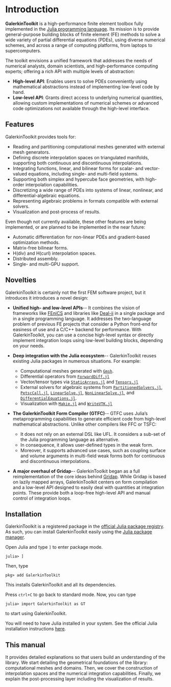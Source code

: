 # Introduction

**GalerkinToolkit** is a high-performance finite element toolbox fully implemented in the [Julia programming language](https://julialang.org/). Its mission is to provide general-purpose building blocks of finite element (FE) methods to solve a wide variety of partial differential equations (PDEs), using diverse numerical schemes, and across a range of computing platforms, from laptops to supercomputers.

The toolkit envisions a unified framework that addresses the needs of numerical analysts, domain scientists, and high-performance computing experts; offering a rich API with multiple levels of abstraction:

- **High-level API**: Enables users to solve PDEs conveniently using mathematical abstractions instead of implementing low-level code by hand.
- **Low-level API**: Grants direct access to underlying numerical quantities, allowing custom implementations of numerical schemes or advanced code optimizations not available through the high-level interface.

## Features

GalerkinToolkit provides tools for:

- Reading and partitioning computational meshes generated with external mesh generators.
- Defining discrete interpolation spaces on triangulated manifolds, supporting both continuous and discontinuous interpolations.
- Integrating functions, linear, and bilinear forms for scalar- and vector-valued equations, including single- and multi-field systems.
- Supporting both simplex and hypercube face geometries, with high-order interpolation capabilities.
- Discretizing a wide range of PDEs into systems of linear, nonlinear, and differential-algebraic equations.
- Representing algebraic problems in formats compatible with external solvers.
- Visualization and post-process of results.

Even though not currently available, these other features are being implemented, or are planned to be implemented in the near future:

- Automatic differentiation for non-linear PDEs and gradient-based optimization methods.
- Matrix-free bilinear forms.
- H(div) and H(curl) interpolation spaces.
- Distributed assembly.
- Single- and multi-GPU support.


## Novelties

GalerkinToolkit is certainly not the first FEM software project, but it introduces it introduces a novel design:

- **Unified high- and low-level APIs**--  It combines the vision of frameworks like [FEniCS](https://fenicsproject.org/) and libraries like [Deal-ii](https://www.dealii.org/) in a single package and in a single programming language. It addresses the two-language problem of previous FE projects that consider a Python front-end for easiness of use and a C/C++ backend for performance. With GalerkinToolkit, you can use a concise high-level syntax or directly implement integration loops using low-level building blocks, depending on your needs.

- **Deep integration with the Julia ecosystem**--
  GalerkinToolkit reuses existing Julia packages in numerous situations. For example:
  - Computational meshes generated with [`Gmsh`](https://gmsh.info/).
  - Differential operators from [`ForwardDiff.jl`](https://github.com/JuliaDiff/ForwardDiff.jl)
  - Vector/tensor types via [`StaticArrays.jl`](https://github.com/JuliaArrays/StaticArrays.jl) and [`Tensors.jl`](https://github.com/Ferrite-FEM/Tensors.jl)
  - External solvers for algebraic systems from [`PartitionedSolvers.jl`](https://github.com/PartitionedArrays/PartitionedArrays.jl), [`PetscCall.jl`](https://github.com/PartitionedArrays/PetscCall.jl), [`LinearSolve.jl`](https://github.com/SciML/LinearSolve.jl), [`NonLinearSolve.jl`](https://github.com/SciML/NonlinearSolve.jl), and [`DifferentialEquations.jl`](https://github.com/SciML/DifferentialEquations.jl).
  - Visualization with [`Makie.jl`](https://github.com/MakieOrg/Makie.jl) and [`WriteVTK.jl`](https://github.com/JuliaVTK/WriteVTK.jl)

- **The GalerkinToolkit Form Compiler (GTFC)**--
  GTFC uses Julia’s metaprogramming capabilities to generate efficient code from high-level mathematical abstractions. Unlike other compilers like FFC or TSFC:
  - It does not rely on an external DSL like UFL. It considers a sub-set of the Julia programming language as alternative.
  - In consequence, it allows user-defined types in the weak form.
  - Moreover, it supports advanced use cases, such as coupling surface and volume arguments in multi-field weak forms both for continuous and discontinuous interpolations.

- **A major overhaul of Gridap**--
  GalerkinToolkit began as a full reimplementation of the core ideas behind [Gridap](https://github.com/gridap/Gridap.jl). While Gridap is based on lazily mapped arrays, GalerkinToolkit centers on form compilation and a low-level API designed to easily deal with quantities at integration points. These provide both a loop-free high-level API and manual control of integration loops.


## Installation

GalerkinToolkit is a registered package in the [official Julia package registry](https://github.com/JuliaRegistries/General). As such, you can install GalerkinToolkit easily using the [Julia package manager](https://docs.julialang.org/en/v1/stdlib/Pkg/).

Open Julia and type `]` to enter package mode.

```
julia> ]
```

Then, type
```
pkg> add GalerkinToolkit
```

This installs GalerkinToolkit and all its dependencies.

Press `ctrl+C` to go back to standard mode. Now, you can type

```
julia> import GalerkinToolkit as GT
```
to start using GalerkinToolkit.

You will need to have Julia installed in your system. See the official Julia installation instructions [here](https://julialang.org/install/).


## This manual

It provides detailed explanations so that users build an understanding of the library. We start detailing the geometrical foundations of the library: computational meshes and domains. Then, we cover the construction of interpolation spaces and the numerical integration capabilities. Finally, we explain the post-processing layer including the visualization of results.



